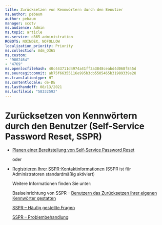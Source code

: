 ```yaml
---
title: Zurücksetzen von Kennwörtern durch den Benutzer
ms.author: pebaum
author: pebaum
manager: scotv
ms.audience: Admin
ms.topic: article
ms.service: o365-administration
ROBOTS: NOINDEX, NOFOLLOW
localization_priority: Priority
ms.collection: Adm_O365
ms.custom:
- "9002464"
- "4769"
ms.openlocfilehash: 40c443711d4974a41ff3a3848ceabd4d068f845d
ms.sourcegitcommit: ab75f66355116e995b3cb5505465b31989339e28
ms.translationtype: HT
ms.contentlocale: de-DE
ms.lasthandoff: 08/13/2021
ms.locfileid: "58332592"
---
```

# <a name="self-service-password-reset-sspr"></a>Zurücksetzen von Kennwörtern durch den Benutzer (Self-Service Password Reset, SSPR)

- [Planen einer Bereitstellung von Self-Service Password Reset](https://go.microsoft.com/fwlink/?linkid=2142944)  

    oder
- [Registrieren Ihrer SSPR-Kontaktinformationen](https://mysignins.microsoft.com/security-info) (SSPR ist für Administratoren standardmäßig aktiviert)

    Weitere Informationen finden Sie unter:

    Basiseinrichtung von SSPR – [Benutzern das Zurücksetzen ihrer eigenen Kennwörter gestatten](https://docs.microsoft.com/microsoft-365/admin/add-users/let-users-reset-passwords)

    [SSPR – Häufig gestellte Fragen](https://docs.microsoft.com/azure/active-directory/authentication/active-directory-passwords-faq)

    [SSPR – Problembehandlung](https://docs.microsoft.com/azure/active-directory/authentication/active-directory-passwords-troubleshoot)
